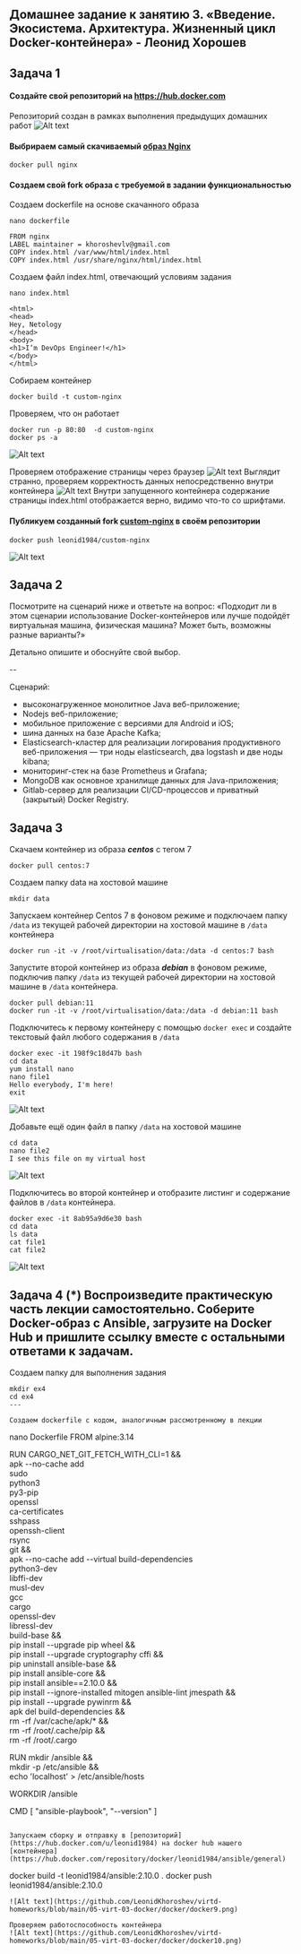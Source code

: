 ## Домашнее задание к занятию 3. «Введение. Экосистема. Архитектура. Жизненный цикл Docker-контейнера» - Леонид Хорошев


## Задача 1

#### Cоздайте свой репозиторий на https://hub.docker.com

Репозиторий создан в рамках выполнения предыдущих домашних работ
![Alt text](https://github.com/LeonidKhoroshev/virtd-homeworks/blob/main/05-virt-03-docker/docker/docker1.png)

#### Выбрираем самый скачиваемый [образ Nginx](https://hub.docker.com/_/nginx)
```
docker pull nginx
```
#### Cоздаем свой fork образа с требуемой в задании функциональностью

Создаем dockerfile на основе скачанного образа
```
nano dockerfile

FROM nginx
LABEL maintainer = khoroshevlv@gmail.com
COPY index.html /var/www/html/index.html
COPY index.html /usr/share/nginx/html/index.html
```

Создаем файл index.html, отвечающий условиям задания
```
nano index.html

<html>
<head>
Hey, Netology
</head>
<body>
<h1>I’m DevOps Engineer!</h1>
</body>
</html>
```

Собираем контейнер
```
docker build -t custom-nginx
```

Проверяем, что он работает
```
docker run -p 80:80  -d custom-nginx
docker ps -a
```
![Alt text](https://github.com/LeonidKhoroshev/virtd-homeworks/blob/main/05-virt-03-docker/docker/docker2.png)

Проверяем отображение страницы через браузер
![Alt text](https://github.com/LeonidKhoroshev/virtd-homeworks/blob/main/05-virt-03-docker/docker/docker4.png)
Выглядит странно, проверяем корректность данных непосредственно внутри контейнера
![Alt text](https://github.com/LeonidKhoroshev/virtd-homeworks/blob/main/05-virt-03-docker/docker/docker5.png)
Внутри запущенного контейнера содержание страницы index.html отображается верно, видимо что-то со шрифтами.

#### Публикуем созданный fork [custom-nginx](https://hub.docker.com/r/leonid1984/custom-nginx) в своём репозитории
```
docker push leonid1984/custom-nginx
```
![Alt text](https://github.com/LeonidKhoroshev/virtd-homeworks/blob/main/05-virt-03-docker/docker/docker3.png)

## Задача 2

Посмотрите на сценарий ниже и ответьте на вопрос:
«Подходит ли в этом сценарии использование Docker-контейнеров или лучше подойдёт виртуальная машина, физическая машина? Может быть, возможны разные варианты?»

Детально опишите и обоснуйте свой выбор.

--

Сценарий:

- высоконагруженное монолитное Java веб-приложение;
- Nodejs веб-приложение;
- мобильное приложение c версиями для Android и iOS;
- шина данных на базе Apache Kafka;
- Elasticsearch-кластер для реализации логирования продуктивного веб-приложения — три ноды elasticsearch, два logstash и две ноды kibana;
- мониторинг-стек на базе Prometheus и Grafana;
- MongoDB как основное хранилище данных для Java-приложения;
- Gitlab-сервер для реализации CI/CD-процессов и приватный (закрытый) Docker Registry.

## Задача 3

Скачаем контейнер из образа ***centos*** c тегом 7
```
docker pull centos:7
```

Создаем папку data на хостовой машине
```
mkdir data
```

Запускаем контейнер Сentos 7 в фоновом режиме и  подключаем папку ```/data``` из текущей рабочей директории на хостовой машине в ```/data``` контейнера
```
docker run -it -v /root/virtualisation/data:/data -d centos:7 bash
```

Запустите второй контейнер из образа ***debian*** в фоновом режиме, подключив папку ```/data``` из текущей рабочей директории на хостовой машине в ```/data``` контейнера.
```
docker pull debian:11
docker run -it -v /root/virtualisation/data:/data -d debian:11 bash
```

Подключитесь к первому контейнеру с помощью ```docker exec``` и создайте текстовый файл любого содержания в ```/data```
```
docker exec -it 198f9c18d47b bash
cd data
yum install nano
nano file1
Hello everybody, I'm here!
exit
```
![Alt text](https://github.com/LeonidKhoroshev/virtd-homeworks/blob/main/05-virt-03-docker/docker/docker6.png)

Добавьте ещё один файл в папку ```/data``` на хостовой машине
```
cd data
nano file2
I see this file on my virtual host
```
![Alt text](https://github.com/LeonidKhoroshev/virtd-homeworks/blob/main/05-virt-03-docker/docker/docker7.png)

Подключитесь во второй контейнер и отобразите листинг и содержание файлов в ```/data``` контейнера.
```
docker exec -it 8ab95a9d6e30 bash
cd data
ls data
cat file1
cat file2
```
![Alt text](https://github.com/LeonidKhoroshev/virtd-homeworks/blob/main/05-virt-03-docker/docker/docker8.png)

## Задача 4 (*) Воспроизведите практическую часть лекции самостоятельно. Соберите Docker-образ с Ansible, загрузите на Docker Hub и пришлите ссылку вместе с остальными ответами к задачам.

Создаем папку для выполнения задания
```
mkdir ex4
cd ex4
---

Создаем dockerfile с кодом, аналогичным рассмотренному в лекции

```
nano Dockerfile
FROM alpine:3.14

RUN CARGO_NET_GIT_FETCH_WITH_CLI=1 && \
    apk --no-cache add \
        sudo \
        python3\
        py3-pip \
        openssl \
        ca-certificates \
        sshpass \
        openssh-client \
        rsync \
        git && \
    apk --no-cache add --virtual build-dependencies \
        python3-dev \
        libffi-dev \
        musl-dev \
        gcc \
        cargo \
        openssl-dev \
        libressl-dev \
        build-base && \
    pip install --upgrade pip wheel && \
    pip install --upgrade cryptography cffi && \
    pip uninstall ansible-base && \
    pip install ansible-core && \
    pip install ansible==2.10.0 && \
    pip install --ignore-installed mitogen ansible-lint jmespath && \
    pip install --upgrade pywinrm && \
    apk del build-dependencies && \
    rm -rf /var/cache/apk/* && \
    rm -rf /root/.cache/pip && \
    rm -rf /root/.cargo

RUN mkdir /ansible && \
    mkdir -p /etc/ansible && \
    echo 'localhost' > /etc/ansible/hosts

WORKDIR /ansible

CMD [ "ansible-playbook", "--version" ]
```

Запускаем сборку и отправку в [репозиторий](https://hub.docker.com/u/leonid1984) на docker hub нашего [контейнера](https://hub.docker.com/repository/docker/leonid1984/ansible/general) 

```
docker build -t leonid1984/ansible:2.10.0 .
docker push leonid1984/ansible:2.10.0
```
![Alt text](https://github.com/LeonidKhoroshev/virtd-homeworks/blob/main/05-virt-03-docker/docker/docker9.png)

Проверяем работоспособность контейнера
![Alt text](https://github.com/LeonidKhoroshev/virtd-homeworks/blob/main/05-virt-03-docker/docker/docker10.png)

